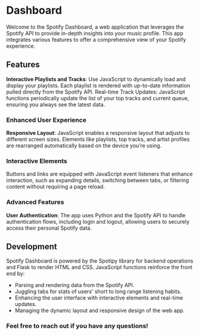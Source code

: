 # Dashboard
Welcome to the Spotify Dashboard, a web application that leverages the Spotify API to provide in-depth insights into your music profile. This app integrates various features to offer a comprehensive view of your Spotify experience.
<br>
## Features
**Interactive Playlists and Tracks**: 
Use JavaScript to dynamically load and display your playlists. Each playlist is rendered with up-to-date information pulled directly from the Spotify API.
Real-time Track Updates: JavaScript functions periodically update the list of your top tracks and current queue, ensuring you always see the latest data.
<br>
### Enhanced User Experience
**Responsive Layout**: JavaScript enables a responsive layout that adjusts to different screen sizes. Elements like playlists, top tracks, and artist profiles are rearranged automatically based on the device you’re using.
<br>
### Interactive Elements
Buttons and links are equipped with JavaScript event listeners that enhance interaction, such as expanding details, switching between tabs, or filtering content without requiring a page reload.
<br>
### Advanced Features
**User Authentication**: The app uses Python and the Spotify API to handle authentication flows, including login and logout, allowing users to securely access their personal Spotify data.
<br>
## Development
Spotify Dashboard is powered by the Spotipy library for backend operations and Flask to render HTML and CSS. JavaScript functions reinforce the front end by:
- Parsing and rendering data from the Spotify API.
- Juggling tabs for stats of users' short to long range listening habits.
- Enhancing the user interface with interactive elements and real-time updates.
- Managing the dynamic layout and responsive design of the web app.


### Feel free to reach out if you have any questions!
